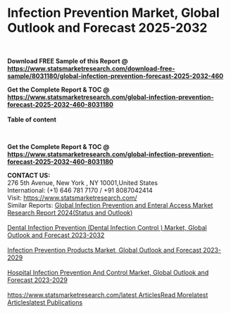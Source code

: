 <h1>Infection Prevention Market, Global Outlook and Forecast 2025-2032</h1><br/><p><strong>Download FREE Sample of this Report @ <a href="https://www.statsmarketresearch.com/download-free-sample/8031180/global-infection-prevention-forecast-2025-2032-460">https://www.statsmarketresearch.com/download-free-sample/8031180/global-infection-prevention-forecast-2025-2032-460</a></strong></p><div><b>Get the Complete Report & TOC @ <a href="https://www.statsmarketresearch.com/global-infection-prevention-forecast-2025-2032-460-8031180">https://www.statsmarketresearch.com/global-infection-prevention-forecast-2025-2032-460-8031180</a></b></div><br><b>Table of content</b><p><br><div><b>Get the Complete Report & TOC @ <a href="https://www.statsmarketresearch.com/global-infection-prevention-forecast-2025-2032-460-8031180">https://www.statsmarketresearch.com/global-infection-prevention-forecast-2025-2032-460-8031180</a></b></div></p> <b>CONTACT US:</b><br>276 5th Avenue, New York , NY 10001,United States<br>International: (+1) 646 781 7170 / +91 8087042414<br>Visit: <a href="https://www.statsmarketresearch.com/">https://www.statsmarketresearch.com/</a><br>Similar Reports: <a href="https://www.statsmarketresearch.com/global-infection-prevention-forecast-2025-2032-460-8031180">Global Infection Prevention and Enteral Access Market Research Report 2024(Status and Outlook)</a><br/><br/><a href="https://www.statsmarketresearch.com/global-infection-prevention-forecast-2025-2032-460-8031180">Dental Infection Prevention (Dental Infection Control ) Market, Global Outlook and Forecast 2023-2032</a><br/><br/><a href="https://www.statsmarketresearch.com/global-infection-prevention-forecast-2025-2032-460-8031180">Infection Prevention Products Market, Global Outlook and Forecast 2023-2029</a><br/><br/><a href="https://www.statsmarketresearch.com/global-infection-prevention-forecast-2025-2032-460-8031180">Hospital Infection Prevention And Control Market, Global Outlook and Forecast 2023-2029</a><br/><br/><a href="https://gyeongbokgung.com">https://www.statsmarketresearch.com/</a><a href="https://hallyeomaritime.com">latest Articles</a><a href="https://jingwansa.com">Read More</a><a href=https://nguoiviet.jp/">latest Articles</a><a href="https://www.intelmarketresearch.com/">latest Publications</a>